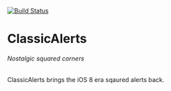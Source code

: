 [![Build Status](https://travis-ci.org/joemccann/dillinger.svg?branch=master)](https://travis-ci.org/joemccann/dillinger)
# ClassicAlerts
###### _Nostalgic squared corners_

ClassicAlerts brings the iOS 8 era sqaured alerts back.
